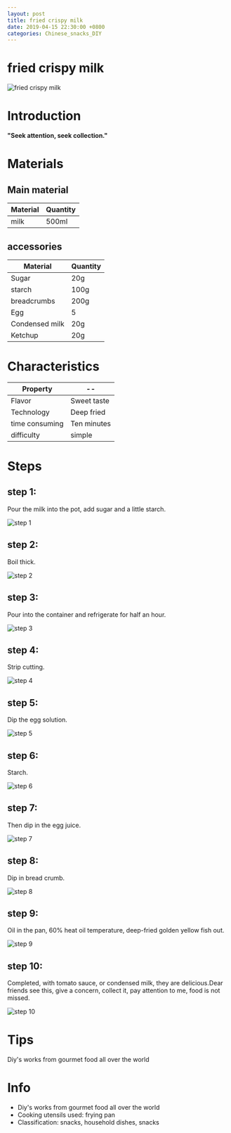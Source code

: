 ```yaml
---
layout: post
title: fried crispy milk
date: 2019-04-15 22:30:00 +0800
categories: Chinese_snacks_DIY
---
```


# fried crispy milk

![fried crispy milk]({{site.baseurl}}/img/433992/433992.jpg)

# Introduction

**"Seek attention, seek collection."**

# Materials


## Main material

Material|Quantity
--|--
milk|500ml

## accessories

Material|Quantity
--|--
Sugar|20g
starch|100g
breadcrumbs|200g
Egg|5
Condensed milk|20g
Ketchup|20g

# Characteristics

Property|--
--|--
Flavor|Sweet taste
Technology|Deep fried
time consuming|Ten minutes
difficulty|simple

# Steps

## step 1:

Pour the milk into the pot, add sugar and a little starch.

![step 1]({{site.baseurl}}/img/433992/1.jpg)

## step 2:

Boil thick.

![step 2]({{site.baseurl}}/img/433992/2.jpg)

## step 3:

Pour into the container and refrigerate for half an hour.

![step 3]({{site.baseurl}}/img/433992/3.jpg)

## step 4:

Strip cutting.

![step 4]({{site.baseurl}}/img/433992/4.jpg)

## step 5:

Dip the egg solution.

![step 5]({{site.baseurl}}/img/433992/5.jpg)

## step 6:

Starch.

![step 6]({{site.baseurl}}/img/433992/6.jpg)

## step 7:

Then dip in the egg juice.

![step 7]({{site.baseurl}}/img/433992/7.jpg)

## step 8:

Dip in bread crumb.

![step 8]({{site.baseurl}}/img/433992/8.jpg)

## step 9:

Oil in the pan, 60% heat oil temperature, deep-fried golden yellow fish out.

![step 9]({{site.baseurl}}/img/433992/9.jpg)

## step 10:

Completed, with tomato sauce, or condensed milk, they are delicious.Dear friends see this, give a concern, collect it, pay attention to me, food is not missed.

![step 10]({{site.baseurl}}/img/433992/10.jpg)

# Tips

Diy's works from gourmet food all over the world

# Info

- Diy's works from gourmet food all over the world
- Cooking utensils used: frying pan
- Classification: snacks, household dishes, snacks